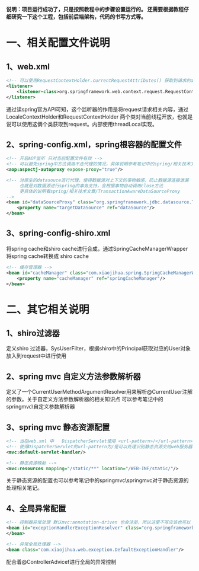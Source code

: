 **说明：项目运行成功了，只是按照教程中的步骤设置运行的。
还需要根据教程仔细研究一下这个工程，包括前后端架构，代码的书写方式等。**

# 一、相关配置文件说明
## 1、web.xml
```xml
<!-- 可以使用RequestContextHolder.currentRequestAttributes() 获取到请求的attr -->
<listener>
    <listener-class>org.springframework.web.context.request.RequestContextListener</listener-class>
</listener>
```
通过读spring官方API可知，这个监听器的作用是将request请求相关内容，通过LocaleContextHolder和RequestContextHolder
两个类对当前线程开放，也就是说可以使用这俩个类获取到request。内部使用threadLocal实现。

## 2、spring-config.xml，spring根容器的配置文件
```xml
<!-- 开启AOP监听 只对当前配置文件有效 -->
<!-- 可以避免spring中方法调用不走代理的情况，具体说明参考笔记中的spring/相关技术文章/AOP中expose-proxy="true"的作用-->
<aop:aspectj-autoproxy expose-proxy="true"/>

<!-- 对原生的datasouce进行代理，使得数据源对上下文的事物敏感，防止数据源连接泄漏
     也就是对数据源进行spring的事务支持，会根据事物自动调用close方法
     更具体的说明看spring/相关技术文章/TransactionAwareDataSourceProxy
-->
<bean id="dataSourceProxy" class="org.springframework.jdbc.datasource.TransactionAwareDataSourceProxy">
    <property name="targetDataSource" ref="dataSource"/>
</bean>
```

## 3、spring-config-shiro.xml
将spring cache和shiro cache进行合成，通过SpringCacheManagerWrapper将spring cache转换成
shiro cache
```xml
<!-- 缓存管理器 -->
<bean id="cacheManager" class="com.xiaojihua.spring.SpringCacheManagerWrapper">
    <property name="cacheManager" ref="springCacheManager"/>
</bean>
```

# 二、其它相关说明
## 1、shiro过滤器
定义shiro 过滤器，SysUserFilter，根据shiro中的Principal获取对应的User对象放入到request中进行使用
## 2、spring mvc 自定义方法参数解析器
定义了一个CurrentUserMethodArgumentResolver用来解析@CurrentUser注解的参数。关于自定义方法参数解析器的相关知识点
可以参考笔记中的springmvc\自定义参数解析器
## 3、spring mvc 静态资源配置
```xml
<!-- 当在web.xml 中   DispatcherServlet使用 <url-pattern>/</url-pattern> 映射时，能映射静态资源 -->
<!-- 使得DispatcherServlet的url-pattern为/是可以处理识别静态资源交给web服务器 -->
<mvc:default-servlet-handler/>

<!-- 静态资源映射 -->
<mvc:resources mapping="/static/**" location="/WEB-INF/static/"/>
```
关于静态资源的配置也可以参考笔记中的springmvc\springmvc对于静态资源的处理相关笔记。
## 4、全局异常配置
```xml
<!-- 控制器异常处理 默认mvc:annotation-driven 也会注册，所以这里不写应该也可以（侍验证）-->
<bean id="exceptionHandlerExceptionResolver" class="org.springframework.web.servlet.mvc.method.annotation.ExceptionHandlerExceptionResolver">
</bean>

<!-- 异常全局处理器 -->
<bean class="com.xiaojihua.web.exception.DefaultExceptionHandler"/>
```
配合着@ControllerAdvicef进行全局的异常控制